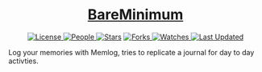<div align = "center">

<h1><a href="https://2kabhishek.github.io/Memlog">BareMinimum</a></h1>

<a href="https://github.com/2KAbhishek/Memlog/blob/main/LICENSE">
<img alt="License" src="https://img.shields.io/github/license/2kabhishek/Memlog?style=flat&color=eee&label="> </a>

<a href="https://github.com/2KAbhishek/Memlog/graphs/contributors">
<img alt="People" src="https://img.shields.io/github/contributors/2kabhishek/Memlog?style=flat&color=ffaaf2&label=People"> </a>

<a href="https://github.com/2KAbhishek/Memlog/stargazers">
<img alt="Stars" src="https://img.shields.io/github/stars/2kabhishek/Memlog?style=flat&color=98c379&label=Stars"></a>

<a href="https://github.com/2KAbhishek/Memlog/network/members">
<img alt="Forks" src="https://img.shields.io/github/forks/2kabhishek/Memlog?style=flat&color=66a8e0&label=Forks"> </a>

<a href="https://github.com/2KAbhishek/Memlog/watchers">
<img alt="Watches" src="https://img.shields.io/github/watchers/2kabhishek/Memlog?style=flat&color=f5d08b&label=Watches"> </a>

<a href="https://github.com/2KAbhishek/Memlog/pulse">
<img alt="Last Updated" src="https://img.shields.io/github/last-commit/2kabhishek/Memlog?style=flat&color=e06c75&label="> </a>

</div>

Log your memories with Memlog, tries to replicate a journal for day to day activties.
